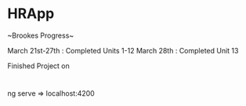 # HRApp


~Brookes Progress~ 
  
  March 21st-27th : Completed Units 1-12
  March 28th : Completed Unit 13


Finished Project on  



# 
#
#
ng serve => localhost:4200
